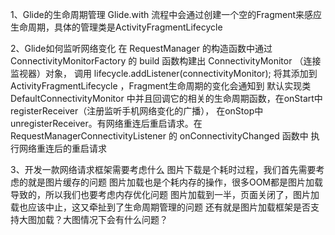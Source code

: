 1、Glide的生命周期管理
Glide.with 流程中会通过创建一个空的Fragment来感应生命周期，具体的管理类是ActivityFragmentLifecycle

2、Glide如何监听网络变化
在 RequestManager 的构造函数中通过 ConnectivityMonitorFactory 的 build 函数构建出 ConnectivityMonitor （连接监视器）对象，
调用 lifecycle.addListener(connectivityMonitor); 将其添加到 ActivityFragmentLifecycle ，Fragment生命周期的变化会通知到
默认实现类 DefaultConnectivityMonitor 中并且回调它的相关的生命周期函数，在onStart中registerReceiver（注册监听手机网络变化的广播），
在onStop中unregisterReceiver。有网络重连后重启请求。在 RequestManagerConnectivityListener 的 onConnectivityChanged 函数中
执行网络重连后的重启请求

3、开发一款网络请求框架需要考虑什么
图片下载是个耗时过程，我们首先需要考虑的就是图片缓存的问题
图片加载也是个耗内存的操作，很多OOM都是图片加载导致的，所以我们也要考虑内存优化问题
图片加载到一半，页面关闭了，图片加载也应该中止，这又牵扯到了生命周期管理的问题
还有就是图片加载框架是否支持大图加载？大图情况下会有什么问题？